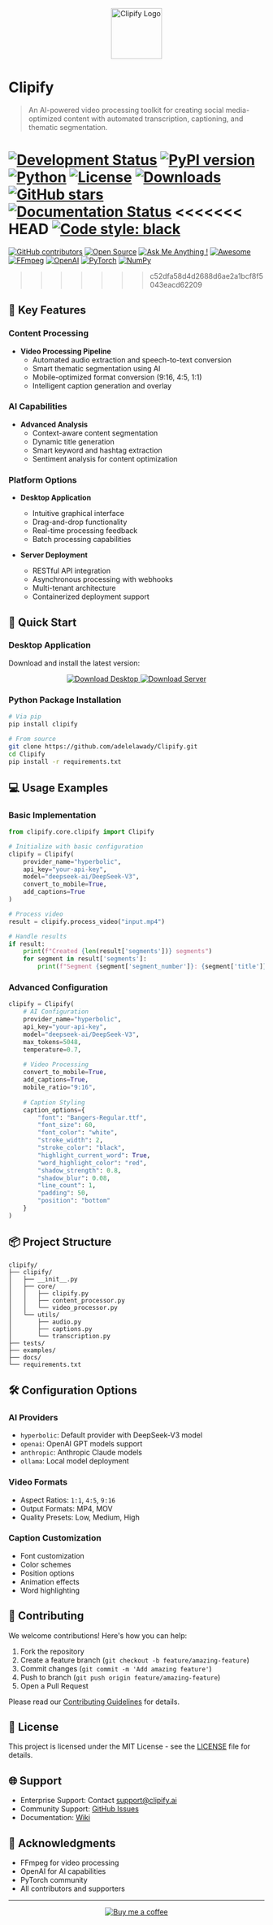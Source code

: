 <p align="center">
  <img src="https://github.com/user-attachments/assets/58aecd53-d720-4716-96f2-002beebb52b3" alt="Clipify Logo" width="100"/>
</p>

# Clipify

> An AI-powered video processing toolkit for creating social media-optimized content with automated transcription, captioning, and thematic segmentation.

[![Development Status](https://img.shields.io/badge/status-beta-yellow.svg)](https://github.com/adelelawady/clipify)
[![PyPI version](https://img.shields.io/pypi/v/clipify.svg)](https://pypi.org/project/clipify/)
[![Python](https://img.shields.io/badge/python-3.8%2B-blue.svg)](https://github.com/adelelawady/clipify)
[![License](https://img.shields.io/pypi/l/clipify.svg)](https://github.com/adelelawady/clipify/blob/main/LICENSE)
[![Downloads](https://img.shields.io/pypi/dm/clipify.svg)](https://pypi.org/project/clipify/)
[![GitHub stars](https://img.shields.io/github/stars/adelelawady/Clipify.svg)](https://github.com/adelelawady/Clipify/stargazers)
[![Documentation Status](https://img.shields.io/badge/docs-passing-brightgreen.svg)](https://github.com/adelelawady/Clipify#readme)
<<<<<<< HEAD
[![Code style: black](https://img.shields.io/badge/code%20style-black-000000.svg)](https://github.com/psf/black)
=======
[![GitHub contributors](https://img.shields.io/github/contributors/adelelawady/Clipify.svg)](https://github.com/adelelawady/Clipify/graphs/contributors/)
[![Open Source](https://badges.frapsoft.com/os/v1/open-source.svg?v=103)](https://opensource.org/)
[![Ask Me Anything !](https://img.shields.io/badge/Ask%20me-anything-1abc9c.svg)](https://github.com/adelelawady/Clipify/issues)
[![Awesome](https://cdn.rawgit.com/sindresorhus/awesome/d7305f38d29fed78fa85652e3a63e154dd8e8829/media/badge.svg)](https://github.com/adelelawady/Clipify)
[![FFmpeg](https://img.shields.io/badge/FFmpeg-007808?style=flat&logo=ffmpeg&logoColor=white)](https://ffmpeg.org/)
[![OpenAI](https://img.shields.io/badge/OpenAI-412991?style=flat&logo=openai&logoColor=white)](https://openai.com/)
[![PyTorch](https://img.shields.io/badge/PyTorch-EE4C2C?style=flat&logo=pytorch&logoColor=white)](https://pytorch.org/)
[![NumPy](https://img.shields.io/badge/NumPy-013243?style=flat&logo=numpy&logoColor=white)](https://numpy.org/)
>>>>>>> c52dfa58d4d2688d6ae2a1bcf8f5043eacd62209

## 🌟 Key Features

### Content Processing
- **Video Processing Pipeline**
  - Automated audio extraction and speech-to-text conversion
  - Smart thematic segmentation using AI
  - Mobile-optimized format conversion (9:16, 4:5, 1:1)
  - Intelligent caption generation and overlay

### AI Capabilities
- **Advanced Analysis**
  - Context-aware content segmentation
  - Dynamic title generation
  - Smart keyword and hashtag extraction
  - Sentiment analysis for content optimization

### Platform Options
- **Desktop Application**
  - Intuitive graphical interface
  - Drag-and-drop functionality
  - Real-time processing feedback
  - Batch processing capabilities

- **Server Deployment**
  - RESTful API integration
  - Asynchronous processing with webhooks
  - Multi-tenant architecture
  - Containerized deployment support

## 🚀 Quick Start

### Desktop Application

Download and install the latest version:

<p align="center">
  <a href="https://github.com/adelelawady/clipify-hub/releases/download/latest/clipify-hub-installer.exe">
    <img src="https://img.shields.io/badge/Download-Desktop%20App-blue?style=for-the-badge&logo=windows" alt="Download Desktop">
  </a>
  <a href="https://github.com/adelelawady/clipify-hub/releases/download/latest/clipify-hub-server.exe">
    <img src="https://img.shields.io/badge/Download-Server-green?style=for-the-badge&logo=docker" alt="Download Server">
  </a>
</p>

### Python Package Installation

```bash
# Via pip
pip install clipify

# From source
git clone https://github.com/adelelawady/Clipify.git
cd Clipify
pip install -r requirements.txt
```

## 💻 Usage Examples

### Basic Implementation
```python
from clipify.core.clipify import Clipify

# Initialize with basic configuration
clipify = Clipify(
    provider_name="hyperbolic",
    api_key="your-api-key",
    model="deepseek-ai/DeepSeek-V3",
    convert_to_mobile=True,
    add_captions=True
)

# Process video
result = clipify.process_video("input.mp4")

# Handle results
if result:
    print(f"Created {len(result['segments'])} segments")
    for segment in result['segments']:
        print(f"Segment {segment['segment_number']}: {segment['title']}")
```

### Advanced Configuration
```python
clipify = Clipify(
    # AI Configuration
    provider_name="hyperbolic",
    api_key="your-api-key",
    model="deepseek-ai/DeepSeek-V3",
    max_tokens=5048,
    temperature=0.7,
    
    # Video Processing
    convert_to_mobile=True,
    add_captions=True,
    mobile_ratio="9:16",
    
    # Caption Styling
    caption_options={
        "font": "Bangers-Regular.ttf",
        "font_size": 60,
        "font_color": "white",
        "stroke_width": 2,
        "stroke_color": "black",
        "highlight_current_word": True,
        "word_highlight_color": "red",
        "shadow_strength": 0.8,
        "shadow_blur": 0.08,
        "line_count": 1,
        "padding": 50,
        "position": "bottom"
    }
)
```

## 📦 Project Structure
```
clipify/
├── clipify/
│   ├── __init__.py
│   ├── core/
│   │   ├── clipify.py
│   │   ├── content_processor.py
│   │   └── video_processor.py
│   └── utils/
│       ├── audio.py
│       ├── captions.py
│       └── transcription.py
├── tests/
├── examples/
├── docs/
└── requirements.txt
```

## 🛠️ Configuration Options

### AI Providers
- `hyperbolic`: Default provider with DeepSeek-V3 model
- `openai`: OpenAI GPT models support
- `anthropic`: Anthropic Claude models
- `ollama`: Local model deployment

### Video Formats
- Aspect Ratios: `1:1`, `4:5`, `9:16`
- Output Formats: MP4, MOV
- Quality Presets: Low, Medium, High

### Caption Customization
- Font customization
- Color schemes
- Position options
- Animation effects
- Word highlighting

## 🤝 Contributing

We welcome contributions! Here's how you can help:

1. Fork the repository
2. Create a feature branch (`git checkout -b feature/amazing-feature`)
3. Commit changes (`git commit -m 'Add amazing feature'`)
4. Push to branch (`git push origin feature/amazing-feature`)
5. Open a Pull Request

Please read our [Contributing Guidelines](CONTRIBUTING.md) for details.

## 📄 License

This project is licensed under the MIT License - see the [LICENSE](LICENSE) file for details.

## 🌐 Support

- Enterprise Support: Contact support@clipify.ai
- Community Support: [GitHub Issues](https://github.com/adelelawady/Clipify/issues)
- Documentation: [Wiki](https://github.com/adelelawady/Clipify/wiki)

## 🙏 Acknowledgments

- FFmpeg for video processing
- OpenAI for AI capabilities
- PyTorch community
- All contributors and supporters

---

<p align="center">
  <a href="https://buymeacoffee.com/adel50ali5b">
    <img src="https://img.shields.io/badge/Buy%20me%20a%20coffee-☕-yellow.svg" alt="Buy me a coffee">
  </a>
</p>